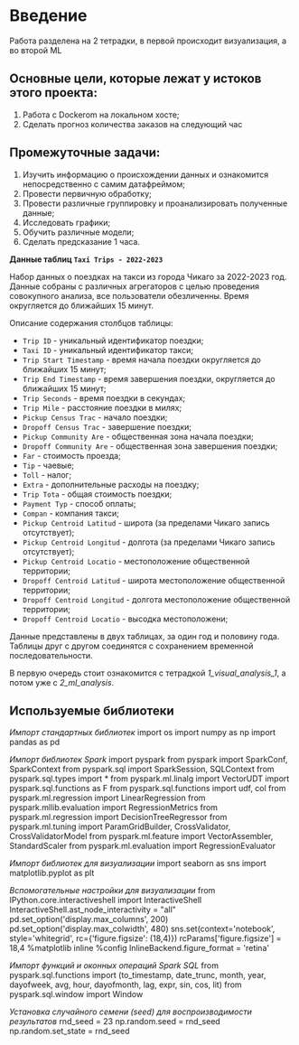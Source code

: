 # Введение

Работа разделена на 2 тетрадки, в первой происходит визуализация, а во второй ML

## **Основные цели, которые лежат у истоков этого проекта:** 
 
1. Работа с Dockerom на локальном хосте; 
2. Сделать прогноз количества заказов на следующий час

## Промежуточные задачи:

1. Изучить информацию о происхождении данных и ознакомится непосредственно с самим датафреймом;
2. Провести первичную обработку;
3. Провести различные группировку и проанализировать полученные данные;
4. Исследовать графики;
5. Обучить различные модели;
6. Сделать предсказание 1 часа.

**Данные таблиц `Taxi Trips - 2022-2023`**

Набор данных о поездках на такси из города Чикаго за 2022-2023 год. Данные собраны с различных агрегаторов с целью проведения совокупного анализа, все пользователи обезличенны. Время округляется до ближайших 15 минут.

Описание содержания столбцов таблицы:
* `Trip ID` - уникальный идентификатор поездки;
* `Taxi ID` - уникальный идентификатор такси;
* `Trip Start Timestamp` - время начала поездки округляется до ближайших 15 минут;
* `Trip End Timestamp` - время завершения поездки, округляется до ближайших 15 минут;
* `Trip Seconds` - время поездки в секундах;
* `Trip Mile` - расстояние поездки в милях;
* `Pickup Census Trac` - начало поездки;
* `Dropoff Census Trac` - завершение поездки;
* `Pickup Community Are` - общественная зона начала поездки;
* `Dropoff Community Are` - общественная зона завершения поездки;
* `Far` - стоимость проезда;
* `Tip` - чаевые; 
* `Toll` - налог;
* `Extra` - дополнительные расходы на поездку;
* `Trip Tota` - общая стоимость поездки;
* `Payment Typ` - способ оплаты;
* `Compan` - компания такси;
* `Pickup Centroid Latitud` - широта (за пределами Чикаго запись отсутствует);
* `Pickup Centroid Longitud` - долгота (за пределами Чикаго запись отсутствует);
* `Pickup Centroid Locatio` - местоположение общественной территории; 
* `Dropoff Centroid Latitud` - широта местоположение общественной территории;
* `Dropoff Centroid Longitud` - долгота местоположение общественной территории;
* `Dropoff Centroid Locatio` - высодка местоположени;

Данные представлены в двух таблицах, за один год и половину года. Таблицы друг с другом соединятся с сохранением временной последовательности. 

В первую очередь стоит ознакомится с тетрадкой *1_visual_analysis_1*, а потом уже с *2_ml_analysis*.


## Используемые библиотеки
*Импорт стандартных библиотек*
import os
import numpy as np
import pandas as pd

*Импорт библиотек Spark*
import pyspark
from pyspark import SparkConf, SparkContext
from pyspark.sql import SparkSession, SQLContext
from pyspark.sql.types import *
from pyspark.ml.linalg import VectorUDT
import pyspark.sql.functions as F
from pyspark.sql.functions import udf, col
from pyspark.ml.regression import LinearRegression
from pyspark.mllib.evaluation import RegressionMetrics
from pyspark.ml.regression import DecisionTreeRegressor
from pyspark.ml.tuning import ParamGridBuilder, CrossValidator, CrossValidatorModel
from pyspark.ml.feature import VectorAssembler, StandardScaler
from pyspark.ml.evaluation import RegressionEvaluator

*Импорт библиотек для визуализации*
import seaborn as sns
import matplotlib.pyplot as plt

*Вспомогательные настройки для визуализации*
from IPython.core.interactiveshell import InteractiveShell
InteractiveShell.ast_node_interactivity = "all"
pd.set_option('display.max_columns', 200)
pd.set_option('display.max_colwidth', 480)
sns.set(context='notebook', style='whitegrid', rc={'figure.figsize': (18,4)})
rcParams['figure.figsize'] = 18,4
%matplotlib inline
%config InlineBackend.figure_format = 'retina'

*Импорт функций и оконных операций Spark SQL*
from pyspark.sql.functions import (to_timestamp, date_trunc, month, 
                                   year, dayofweek, avg, hour, 
                                   dayofmonth, lag, expr,
                                   sin, cos, lit)
from pyspark.sql.window import Window

*Установка случайного семени (seed) для воспроизводимости результатов*
rnd_seed = 23
np.random.seed = rnd_seed
np.random.set_state = rnd_seed